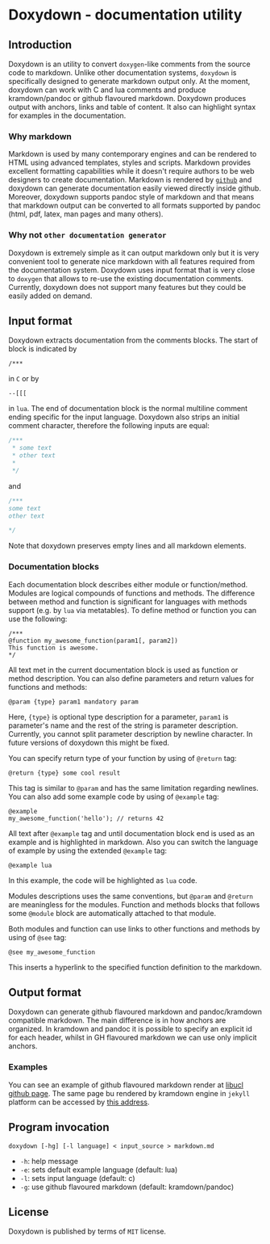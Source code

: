 # Doxydown - documentation utility

## Introduction

Doxydown is an utility to convert `doxygen`-like comments from the source code to markdown.
Unlike other documentation systems, `doxydown` is specifically designed to generate markdown output only.
At the moment, doxydown can work with C and lua comments and produce kramdown/pandoc or github
flavoured markdown. Doxydown produces output with anchors, links and table of content.
It also can highlight syntax for examples in the documentation.

### Why markdown

Markdown is used by many contemporary engines and can be rendered to HTML using
advanced templates, styles and scripts. Markdown provides excellent formatting
capabilities while it doesn't require authors to be web designers to create
documentation. Markdown is rendered by [`github`](https://github.com) and
doxydown can generate documentation easily viewed directly inside github. Moreover,
doxydown supports pandoc style of markdown and that means that markdown output 
can be converted to all formats supported by pandoc (html, pdf, latex,
man pages and many others).

### Why not `other documentation generator`

Doxydown is extremely simple as it can output markdown only but it is very
convenient tool to generate nice markdown with all features required from the
documentation system. Doxydown uses input format that is very close to `doxygen`
that allows to re-use the existing documentation comments. Currently, doxydown
does not support many features but they could be easily added on demand.

## Input format

Doxydown extracts documentation from the comments blocks. The start of block is indicated by

	/***  

in `C` or by

	--[[[

in `lua`. The end of documentation block is the normal multiline comment ending
specific for the input language. Doxydown also strips an initial comment character,
therefore the following inputs are equal:

~~~c
/***
 * some text
 * other text
 *
 */
~~~
and

~~~c
/***
some text
other text

*/
~~~

Note that doxydown preserves empty lines and all markdown elements.

### Documentation blocks

Each documentation block describes either module or function/method. Modules are
logical compounds of functions and methods. The difference between method and
function is significant for languages with methods support (e.g. by `lua` via
metatables). To define method or function you can use the following:

	/***
	@function my_awesome_function(param1[, param2])
	This function is awesome.
	*/ 

All text met in the current documentation block is used as function or method description.
You can also define parameters and return values for functions and methods:

	@param {type} param1 mandatory param

Here, `{type}` is optional type description for a parameter, `param1` is parameter's name
and the rest of the string is parameter description. Currently, you cannot split
parameter description by newline character. In future versions of doxydown this might
be fixed.

You can specify return type of your function by using of `@return` tag:

	@return {type} some cool result
	
This tag is similar to `@param` and has the same limitation regarding newlines.
You can also add some example code by using of `@example` tag:

	@example
	my_awesome_function('hello'); // returns 42

All text after `@example` tag and until documentation block end is used as an example
and is highlighted in markdown. Also you can switch the language of example by using
the extended `@example` tag:

	@example lua

In this example, the code will be highlighted as `lua` code.

Modules descriptions uses the same conventions, but `@param` and `@return` are
meaningless for the modules. Function and methods blocks that follows some `@module`
block are automatically attached to that module.

Both modules and function can use links to other functions and methods by using of
`@see` tag:

	@see my_awesome_function

This inserts a hyperlink to the specified function definition to the markdown.

## Output format

Doxydown can generate github flavoured markdown and pandoc/kramdown compatible
markdown. The main difference is in how anchors are organized. In kramdown and
pandoc it is possible to specify an explicit id for each header, whilst in
GH flavoured markdown we can use only implicit anchors.

### Examples

You can see an example of github flavoured markdown render at 
[libucl github page](https://github.com/vstakhov/libucl/blob/master/doc/lua_api.md).
The same page bu rendered by kramdown engine in `jekyll` platform can be 
accessed by [this address](https://rspamd.com/doc/lua/ucl.html).

## Program invocation

	doxydown [-hg] [-l language] < input_source > markdown.md

* `-h`: help message
* `-e`: sets default example language (default: lua)
* `-l`: sets input language (default: c)
* `-g`: use github flavoured markdown (default: kramdown/pandoc)

## License

Doxydown is published by terms of `MIT` license.